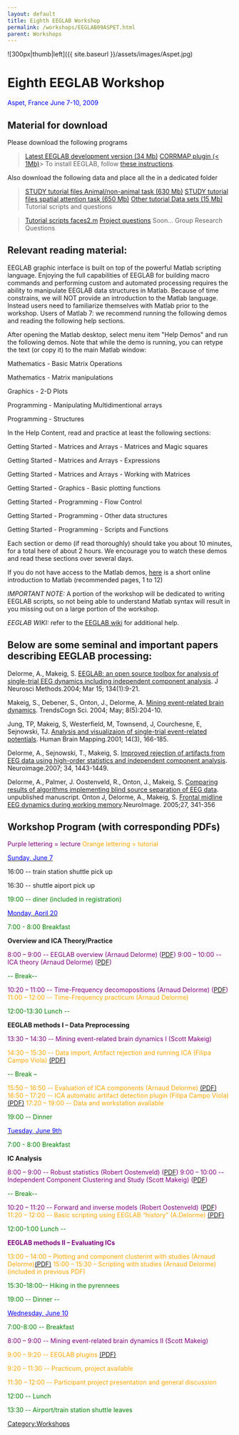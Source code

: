 ```yaml
---
layout: default
title: Eighth EEGLAB Workshop
permalink: /workshops/EEGLAB09ASPET.html
parent: Workshops
---
```


![300px\|thumb\|left]({{ site.baseurl }}/assets/images/Aspet.jpg)

Eighth EEGLAB Workshop
======================

<font color=blue>Aspet, France
June 7-10, 2009</font>



Material for download
---------------------

Please download the following programs

> [Latest EEGLAB development version (34
> Mb)](ftp://sccn.ucsd.edu/pub/eeglab6.1b.zip)
> [CORRMAP plugin (\< 1Mb)](https://sccn.ucsd.edu/githubwiki/files/corrmap1.01.zip)> To install EEGLAB, follow [these
> instructions](/EEGLAB/I.Analyzing_Data_in_EEGLAB#Installing_EEGLAB_and_tutorial_files "wikilink").

Also download the following data and place all the in a dedicated folder

> [STUDY tutorial files Animal/non-animal task (630
> Mb)](ftp://sccn.ucsd.edu/pub/animal_study.zip)
> [STUDY tutorial files spatial attention task (650
> Mb)](ftp://sccn.ucsd.edu/pub/STUDY.zip)
> [Other tutorial Data sets (15 Mb)](https://sccn.ucsd.edu/githubwiki/files/data.zip)
Tutorial scripts and questions

> [Tutorial scripts
> faces2.m](http://sccn.ucsd.edu/eeglab/workshop09/faces2.m)
> [Project questions](https://sccn.ucsd.edu/githubwiki/files/projectquestions.pdf)
Soon... Group Research Questions

Relevant reading material:
--------------------------

EEGLAB graphic interface is built on top of the powerful Matlab
scripting language. Enjoying the full capabilities of EEGLAB for
building macro commands and performing custom and automated processing
requires the ability to manipulate EEGLAB data structures in Matlab.
Because of time constrains, we will NOT provide an introduction to the
Matlab language. Instead users need to familiarize themselves with
Matlab prior to the workshop. Users of Matlab 7: we recommend running
the following demos and reading the following help sections.

After opening the Matlab desktop, select menu item "Help Demos" and run
the following demos. Note that while the demo is running, you can retype
the text (or copy it) to the main Matlab window:



Mathematics - Basic Matrix Operations

Mathematics - Matrix manipulations

Graphics - 2-D Plots

Programming - Manipulating Multidimentional arrays

Programming - Structures


In the Help Content, read and practice at least the following sections:



Getting Started - Matrices and Arrays - Matrices and Magic squares

Getting Started - Matrices and Arrays - Expressions

Getting Started - Matrices and Arrays - Working with Matrices

Getting Started - Graphics - Basic plotting functions

Getting Started - Programming - Flow Control

Getting Started - Programming - Other data structures

Getting Started - Programming - Scripts and Functions

Each section or demo (if read thoroughly) should take you about 10
minutes, for a total here of about 2 hours. We encourage you to watch
these demos and read these sections over several days.

If you do not have access to the Matlab demos,
[here](http://sccn.ucsd.edu/eeglab/matlaboverview.html) is a short
online introduction to Matlab (recommended pages, 1 to 12)

*IMPORTANT NOTE:* A portion of the workshop will be dedicated to writing
EEGLAB scripts, so not being able to understand Matlab syntax will
result in you missing out on a large portion of the workshop.

*EEGLAB WIKI:* refer to the [EEGLAB wiki](/EEGLAB "wikilink") for
additional help.

Below are some seminal and important papers describing EEGLAB processing:
-------------------------------------------------------------------------

Delorme, A., Makeig, S. [EEGLAB: an open source toolbox for analysis of
single-trial EEG dynamics including independent component
analysis](https://sccn.ucsd.edu/githubwiki/files/eeglab_published.pdf). J Neurosci Methods.2004; Mar 15; 134(1):9-21.

Makeig, S., Debener, S., Onton, J., Delorme, A. [Mining event-related
brain dynamics](https://sccn.ucsd.edu/githubwiki/files/ticsreview_published.pdf). TrendsCogn Sci. 2004; May; 8(5):204-10.

Jung, TP, Makeig, S, Westerfield, M, Townsend, J, Courchesne, E,
Sejnowski, TJ. [Analysis and visualizaion of single-trial event-related
potentials](https://sccn.ucsd.edu/githubwiki/files/jung_hbm01.pdf). Human Brain Mapping.2001; 14(3), 166-185.

Delorme, A., Sejnowski, T., Makeig, S. [Improved rejection of artifacts
from EEG data using high-order statistics and independent component
analysis](https://sccn.ucsd.edu/githubwiki/files/neuroimage2007_reformated.pdf). Neuroimage.2007; 34, 1443-1449.

Delorme, A., Palmer, J. Oostenveld, R., Onton, J., Makeig, S. [Comparing
results of algorithms implementing blind source separation of EEG
data](https://sccn.ucsd.edu/githubwiki/files/delorme_unpub.pdf). unpublished manuscript.
Onton J, Delorme, A., Makeig, S. [Frontal midline EEG dynamics during
working memory](https://sccn.ucsd.edu/githubwiki/files/onton_fmtheta_published.pdf).NeuroImage. 2005;27, 341-356

Workshop Program (with corresponding PDFs)
------------------------------------------

<font color=purple>Purple lettering = lecture</font>
<font color=orange>Orange lettering = tutorial</font>

<u><font color=blue>Sunday, June 7</font></u>


16:00 -- train station shuttle pick up

16:30 -- shuttle aiport pick up

<font color = green>


19:00 -- diner (included in registration)</font>

<u><font color=blue>Monday, April 20</font></u>


<font color = green>7:00 - 8:00 Breakfast</font>

<!-- -->


**Overview and ICA Theory/Practice**

<font color = purple>



8:00 – 9:00 -- EEGLAB overview (Arnaud Delorme)
([PDF](https://sccn.ucsd.edu/githubwiki/files/lecture_eeglaboverview2.pdf‎))
9:00 – 10:00 -- ICA theory (Arnaud Delorme)
([PDF](https://sccn.ucsd.edu/githubwiki/files/lecture_ica.pdf))
</font>



<font color = green>-- Break--</font>


<font color = purple>10:20 – 11:00 -- Time-Frequency decomopositions
(Arnaud Delorme) ([PDF](https://sccn.ucsd.edu/githubwiki/files/lecture_timefreq.pdf))</font>
<font color = orange>11:00 – 12:00 -- Time-Frequency practicum (Arnaud
Delorme) </font>

<!-- -->


<font color = green>12:00-13:30 Lunch --</font>

<!-- -->


**EEGLAB methods I – Data Preprocessing**

<font color=purple>



13:30 – 14:30 -- Mining event-related brain dynamics I (Scott
Makeig)</font>

<font color=orange>



14:30 – 15:30 -- Data import, Artifact rejection and running ICA (Filipa
Campo Viola)
[(PDF)](https://sccn.ucsd.edu/githubwiki/files/practicum_1_data_import_artifreject.pdf)

<font color=green>-- Break –</font>

15:50 – 16:50 -- Evaluation of ICA components (Arnaud Delorme)
[(PDF)](https://sccn.ucsd.edu/githubwiki/files/practicum_3_evaluateics2.pdf)
16:50 – 17:20 -- ICA automatic artifact detection plugin (Filipa Campo
Viola) [(PDF)](https://sccn.ucsd.edu/githubwiki/files/automatic_detec_artifac_comps.pdf)
17:20 – 19:00 -- Data and workstation available

</font>


<font color = green>19:00 -- Dinner</font>

<u><font color=blue>Tuesday, June 9th</font></u>


<font color = green>7:00 - 8:00 Breakfast</font>

<!-- -->


**IC Analysis**


<font color = purple>8:00 – 9:00 -- Robust statistics (Robert
Oostenveld) ([PDF](https://sccn.ucsd.edu/githubwiki/files/robust_statistics_aspet2009.pdf))
<font color=purple>9:00 – 10:00 -- Independent Component Clustering and
Study (Scott Makeig)
([PDF](https://sccn.ucsd.edu/githubwiki/files/eeglab_aspet_clustering09.pdf))

<font color = green>-- Break--</font>

<font color = purple>10:20 – 11:20 -- Forward and inverse models (Robert
Oostenveld)
([PDF](https://sccn.ucsd.edu/githubwiki/files/forward_and_inverse_models_aspet2009.pdf))</font>
<font color = orange>11:20 – 12:00 -- Basic scripting using EEGLAB
“history” (A.Delorme)</font>
[(PDF)](https://sccn.ucsd.edu/githubwiki/files/practicum_4_basic_scripting.pdf)
<!-- -->


<font color=green>12:00-1:00 Lunch --</font>

<!-- -->


**EEGLAB methods II – Evaluating ICs**


<font color = orange>13:00 – 14:00 – Plotting and component clusterint
with studies (Arnaud
Delorme)</font>[(PDF)](https://sccn.ucsd.edu/githubwiki/files/practicum_9_studyplotedit2.pdf)
<font color = orange>15:00 – 15:30 – Scripting with studies (Arnaud
Delorme) (included in previous PDF)</font>

<!-- -->


<font color = green>15:30-18:00-- Hiking in the pyrennees</font>

<!-- -->


<font color=green>19:00 -- Dinner --</font>

<u><font color=blue>Wednesday, June 10</font></u>


<font color=green>7:00-8:00 -- Breakfast</font>

<!-- -->



<font color=purple>8:00 – 9:00 -- Mining event-related brain dynamics II
(Scott Makeig)</font>

<font color=orange>9:00 – 9:20 -- EEGLAB plugins</font>
[(PDF)](https://sccn.ucsd.edu/githubwiki/files/eeglab_plugins2.pdf)
<!-- -->



<font color=orange>9:20 – 11:30 -- Practicum, project available</font>

<font color=orange>11:30 – 12:00 -- Participant project presentation and
general discussion</font>

<!-- -->


<font color=green>12:00 -- Lunch</font>

<!-- -->


<font color=green>13:30 -- Airport/train station shuttle leaves</font>

[Category:Workshops](/Category:Workshops "wikilink")
